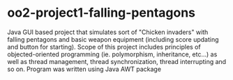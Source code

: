 # oo2-project1-falling-pentagons
Java GUI based project that simulates sort of "Chicken invaders" with falling pentagons and basic weapon equipment (including score updating and button for starting). Scope of this project includes principles of objected-oriented programming (ie. polymorphism, inheritance, etc...) as well as thread management, thread synchronization, thread interrupting and so on. Program was written using Java AWT package
